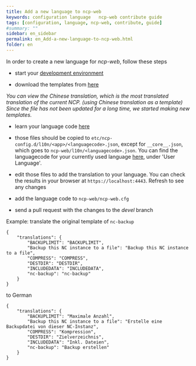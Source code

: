 ```yaml
---
title: Add a new language to ncp-web
keywords: configuration language   ncp-web contribute guide
tags: [configuration, language, ncp-web, contribute, guide]
#summary: ""
sidebar: en_sidebar
permalink: en_Add-a-new-language-to-ncp-web.html
folder: en
---
```


In order to create a new language for _ncp-web_, follow these steps

- start your [development environment](https://github.com/nextcloud/nextcloudpi/wiki/Development-environment)

- download the templates from [here](https://ownyourbits.com/downloads/l10n_templates.zip)

_You can view the Chinese translation, which is the most translated translation of the current NCP. (using Chinese translation as a template)_
_Since the file has not been updated for a long time, we started making new templates._

- learn your language code [here](https://www.metamodpro.com/browser-language-codes)

- those files should be copied to `etc/ncp-config.d/l10n/<app>/<languagecode>.json`, except for `__core__.json`, which goes to `ncp-web/l10n/<languagecode>.json`. You can find the languagecode for your currently used language [here](http://mybrowserinfo.com/detail.asp), under 'User Language'.

- edit those files to add the translation to your language. You can check the results in your browser at `https://localhost:4443`. Refresh to see any changes

- add the language code to `ncp-web/ncp-web.cfg`

- send a pull request with the changes to the _devel_ branch

Example: translate the original template of `nc-backup`

```
{
    "translations": {
        "BACKUPLIMIT": "BACKUPLIMIT",
        "Backup this NC instance to a file": "Backup this NC instance to a file",
        "COMPRESS": "COMPRESS",
        "DESTDIR": "DESTDIR",
        "INCLUDEDATA": "INCLUDEDATA",
        "nc-backup": "nc-backup"
    }
}
```

to German

```
{
    "translations": {
        "BACKUPLIMIT": "Maximale Anzahl",
        "Backup this NC instance to a file": "Erstelle eine Backupdatei von dieser NC-Instanz",
        "COMPRESS": "Kompression",
        "DESTDIR": "Zielverzeichnis",
        "INCLUDEDATA": "Inkl. Dateien",
        "nc-backup": "Backup erstellen"
    }
}
